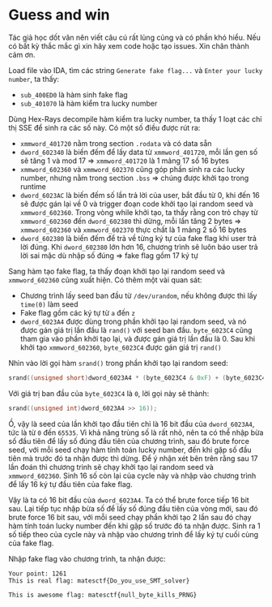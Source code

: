 # Guess and win

Tác giả học dốt văn nên viết câu cú rất lủng củng và có phần khó hiểu. Nếu có bất kỳ thắc mắc gì xin hãy xem code hoặc tạo issues. Xin chân thành cảm ơn.

Load file vào IDA, tìm các string ```Generate fake flag...``` và ```Enter your lucky number```, ta thấy:

- ```sub_400ED0``` là hàm sinh fake flag
- ```sub_401070``` là hàm kiểm tra lucky number

Dùng Hex-Rays decompile hàm kiểm tra lucky number, ta thấy 1 loạt các chỉ thị SSE để sinh ra các số này. Có một số điều được rút ra:

- ```xmmword_401720``` nằm trong section ```.rodata``` và có data sẵn
- ```dword_602340``` là biến đếm để lấy data từ ```xmmword_401720```, mỗi lần gen số sẽ tăng 1 và mod 17 => ```xmmword_401720``` là 1 mảng 17 số 16 bytes
- ```xmmword_602360``` và ```xmmword_602370``` cũng góp phần sinh ra các lucky number, nhưng nằm trong section ```.bss``` => chúng được khởi tạo trong runtime
- ```dword_6023AC``` là biến đếm số lần trả lời của user, bắt đầu từ 0, khi đến 16 sẽ được gán lại về 0 và trigger đoạn code khởi tạo lại random seed và ```xmmword_602360```. Trong vòng while khởi tạo, ta thấy rằng con trỏ chạy từ ```xmmword_602360``` đến ```dword_602380``` thì dừng, mỗi lần tăng 2 bytes => ```xmmword_602360``` và ```xmmword_602370``` thực chất là 1 mảng 2 số 16 bytes
- ```dword_602380``` là biến đếm để trả về từng ký tự của fake flag khi user trả lời đúng. Khi ```dword_602380``` lớn hơn 16, chương trình sẽ luôn báo user trả lời sai mặc dù nhập số đúng => fake flag gồm 17 ký tự

Sang hàm tạo fake flag, ta thấy đoạn khởi tạo lại random seed và ```xmmword_602360``` cũng xuất hiện. Có thêm một vài quan sát:

- Chương trình lấy seed ban đầu từ ```/dev/urandom```, nếu không được thì lấy ```time(0)``` làm seed
- Fake flag gồm các ký tự từ ```a``` đến ```z```
- ```dword_6023A4``` được dùng trong phần khởi tạo lại random seed, và nó được gán giá trị lần đầu là ```rand()``` với seed ban đầu. ```byte_6023C4``` cũng tham gia vào phần khởi tạo lại, và được gán giá trị lần đầu là 0. Sau khi khởi tạo ```xmmword_602360```, ```byte_6023C4``` được gán giá trị ```rand()```

Nhìn vào lời gọi hàm ```srand()``` trong phần khởi tạo lại random seed:

``` cpp
srand((unsigned short)dword_6023A4 * (byte_6023C4 & 0xF) + (byte_6023C4 >> 4) + ((unsigned int)dword_6023A4 >> 16));
```

Với giá trị ban đầu của ```byte_6023C4``` là ```0```, lời gọi này sẽ thành:

``` cpp
srand((unsigned int)dword_6023A4 >> 16));
```

Ồ, vậy là seed của lần khởi tạo đầu tiên chỉ là 16 bit đầu của ```dword_6023A4```, tức là từ ```0``` đến ```65535```. Vì khả năng trùng số là rất nhỏ, nên ta có thể nhập bừa số đầu tiên để lấy số đúng đầu tiên của chương trình, sau đó brute force seed, với mỗi seed chạy hàm tính toán lucky number, đến khi gặp số đầu tiên mà trước đó ta nhận được thì dừng. Để ý nhận xét bên trên rằng sau 17 lần đoán thì chương trình sẽ chạy khởi tạo lại random seed và ```xmmword_602360```. Sinh 16 số còn lại của cycle này và nhập vào chương trình để lấy 16 ký tự đầu tiên của fake flag.

Vậy là ta có 16 bit đầu của ```dword_6023A4```. Ta có thể brute force tiếp 16 bit sau. Lại tiếp tục nhập bừa số để lấy số đúng đầu tiên của vòng mới, sau đó brute force 16 bit sau, với mỗi seed chạy phần khởi tạo 2 lần sau đó chạy hàm tính toán lucky number đến khi gặp số trước đó ta nhận được. Sinh ra 1 số tiếp theo của cycle này và nhập vào chương trình để lấy ký tự cuối cùng của fake flag.

Nhập fake flag vào chương trình, ta nhận được:

```
Your point: 1261
This is real flag: matesctf{Do_you_use_SMT_solver}

This is awesome flag: matesctf{null_byte_kills_PRNG}
```
